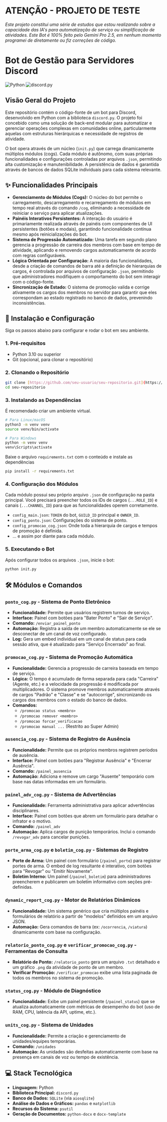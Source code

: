 # ATENÇÃO - PROJETO DE TESTE

_Este projeto constitui uma série de estudos que estou realizando sobre a capacidade das IA's para automatização de serviço ou simplificação de atividades. Este Bot é 100% feito pelo Gemini Pro 2.5, em nenhum momento programei de diretamente ou fiz correções de código._

# Bot de Gestão para Servidores Discord

![Python](https://img.shields.io/badge/Python-3.11+-blue.svg) ![discord.py](https://img.shields.io/badge/discord.py-v2.3+-7289DA.svg)

## Visão Geral do Projeto

Este repositório contém o código-fonte de um bot para Discord, desenvolvido em Python com a biblioteca `discord.py`. O projeto foi concebido como uma solução de back-end modular para automatizar e gerenciar operações complexas em comunidades online, particularmente aquelas com estruturas hierárquicas e necessidade de registros de atividade.

O bot opera através de um núcleo (`init.py`) que carrega dinamicamente múltiplos módulos (cogs). Cada módulo é autônomo, com suas próprias funcionalidades e configurações controladas por arquivos `.json`, permitindo alta customização e manutenibilidade. A persistência de dados é garantida através de bancos de dados SQLite individuais para cada sistema relevante.

## ✨ Funcionalidades Principais

- **Gerenciamento de Módulos (Cogs):** O núcleo do bot permite o carregamento, descarregamento e recarregamento de módulos em tempo real através do comando `/cog`, eliminando a necessidade de reiniciar o serviço para aplicar atualizações.
- **Painéis Interativos Persistentes:** A interação do usuário é primariamente realizada através de painéis com componentes de UI persistentes (botões e modais), garantindo funcionalidade contínua mesmo após reinicializações do bot.
- **Sistema de Progressão Automatizado:** Uma tarefa em segundo plano gerencia a progressão de carreira dos membros com base em tempo de atividade, aplicando e removendo cargos automaticamente de acordo com regras configuráveis.
- **Lógica Orientada por Configuração:** A maioria das funcionalidades, desde a criação de comandos de barra até a definição de hierarquias de cargos, é controlada por arquivos de configuração `.json`, permitindo que administradores modifiquem o comportamento do bot sem interagir com o código-fonte.
- **Sincronização de Estado:** O sistema de promoção valida e corrige ativamente os cargos dos membros no servidor para garantir que eles correspondam ao estado registrado no banco de dados, prevenindo inconsistências.

## 🚀 Instalação e Configuração

Siga os passos abaixo para configurar e rodar o bot em seu ambiente.

### 1. Pré-requisitos
- Python 3.10 ou superior
- Git (opcional, para clonar o repositório)

### 2. Clonando o Repositório
```bash
git clone [https://github.com/seu-usuario/seu-repositorio.git](https://github.com/seu-usuario/seu-repositorio.git)
cd seu-repositorio
```

### 3. Instalando as Dependências
É recomendado criar um ambiente virtual.
```bash
# Para Linux/macOS
python3 -m venv venv
source venv/bin/activate

# Para Windows
python -m venv venv
venv\Scripts\activate
```
Baixe o arquivo `requirements.txt` com o conteúdo e instale as dependências

```bash
pip install -r requirements.txt
```

### 4. Configuração dos Módulos
Cada módulo possui seu próprio arquivo `.json` de configuração na pasta principal. Você precisará preencher todos os IDs de cargos (`...ROLE_ID`) e canais (`...CHANNEL_ID`) para que as funcionalidades operem corretamente.

- `config_main.json`: `TOKEN` do bot, `GUILD_ID` principal e `OWNER_ID`.
- `config_ponto.json`: Configurações do sistema de ponto.
- `config_promocao_cog.json`: Onde toda a hierarquia de cargos e tempos de promoção é definida.
- ... e assim por diante para cada módulo.

### 5. Executando o Bot
Após configurar todos os arquivos `.json`, inicie o bot:
```bash
python init.py
```

## 🛠️ Módulos e Comandos

### `ponto_cog.py` - Sistema de Ponto Eletrônico
- **Funcionalidade:** Permite que usuários registrem turnos de serviço.
- **Interface:** Painel com botões para "Bater Ponto" e "Sair de Serviço".
- **Comando:** `/enviar_painel_ponto`
- **Automação:** Registra a saída de um membro automaticamente se ele se desconectar de um canal de voz configurado.
- **Log:** Gera um embed individual em um canal de status para cada sessão ativa, que é atualizado para "Serviço Encerrado" ao final.

### `promocao_cog.py` - Sistema de Promoção Automática
- **Funcionalidade:** Gerencia a progressão de carreira baseada em tempo de serviço.
- **Lógica:** O tempo é acumulado de forma separada para cada "Carreira" (Agente, etc.) e a velocidade da progressão é modificada por multiplicadores. O sistema promove membros automaticamente através de cargos "Padrão" e "Classe" e se "autocorrige", sincronizando os cargos dos membros com o estado do banco de dados.
- **Comandos:**
    - `/promocao status <membro>`
    - `/promocao remover <membro>`
    - `/promocao forcar_verificacao`
    - `/promocao manual ...` (Restrito ao Super Admin)

### `ausencia_cog.py` - Sistema de Registro de Ausência
- **Funcionalidade:** Permite que os próprios membros registrem períodos de ausência.
- **Interface:** Painel com botões para "Registrar Ausência" e "Encerrar Ausência".
- **Comando:** `/painel_ausencia`
- **Automação:** Adiciona e remove um cargo "Ausente" temporário com base nas datas informadas em um formulário.

### `painel_adv_cog.py` - Sistema de Advertências
- **Funcionalidade:** Ferramenta administrativa para aplicar advertências disciplinares.
- **Interface:** Painel com botões que abrem um formulário para detalhar o infrator e o motivo.
- **Comando:** `/painel_adv`
- **Automação:** Aplica cargos de punição temporários. Inclui o comando `/revogar_adv` para cancelar punições.

### `porte_arma_cog.py` e `boletim_cog.py` - Sistemas de Registro
- **Porte de Arma:** Um painel com formulário (`/painel_porte`) para registrar portes de arma. O embed de log resultante é interativo, com botões para "Revogar" ou "Emitir Novamente".
- **Boletim Interno:** Um painel (`/painel_boletim`) para administradores preencherem e publicarem um boletim informativo com seções pré-definidas.

### `dynamic_report_cog.py` - Motor de Relatórios Dinâmicos
- **Funcionalidade:** Um sistema genérico que cria múltiplos painéis e formulários de relatório a partir de "modelos" definidos em um arquivo JSON.
- **Automação:** Gera comandos de barra (ex: `/ocorrencia`, `/viatura`) dinamicamente com base na configuração.

### `relatorio_ponto_cog.py` e `verificar_promocao_cog.py` - Ferramentas de Consulta
- **Relatório de Ponto:** `/relatorio_ponto` gera um arquivo `.txt` detalhado e um gráfico `.png` da atividade de ponto de um membro.
- **Verificar Promoção:** `/verificar_promocao` exibe uma lista paginada de todos os membros no sistema de promoção.

### `status_cog.py` - Módulo de Diagnóstico
- **Funcionalidade:** Exibe um painel persistente (`/painel_status`) que se atualiza automaticamente com métricas de desempenho do bot (uso de RAM, CPU, latência da API, uptime, etc.).

### `units_cog.py` - Sistema de Unidades
- **Funcionalidade:** Permite a criação e gerenciamento de unidades/equipes temporárias.
- **Comando:** `/unidades`
- **Automação:** As unidades são desfeitas automaticamente com base na presença em canais de voz ou tempo de existência.

## 💻 Stack Tecnológica
- **Linguagem:** Python
- **Biblioteca Principal:** `discord.py`
- **Banco de Dados:** `SQLite` (via `aiosqlite`)
- **Análise de Dados e Gráficos:** `pandas` e `matplotlib`
- **Recursos do Sistema:** `psutil`
- **Geração de Documentos:** `python-docx` e `docx-template`
